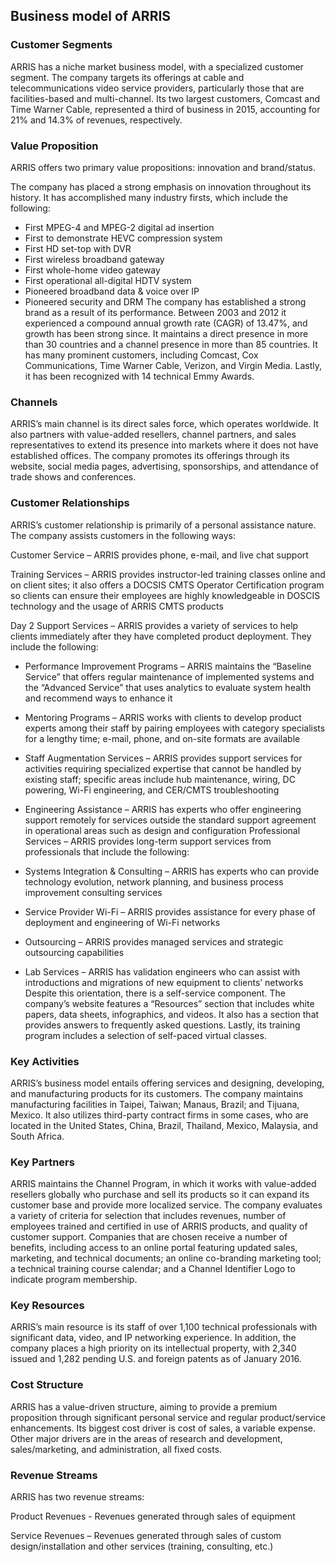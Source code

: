 Business model of ARRIS
-----------------------

 ### Customer Segments

 ARRIS has a niche market business model, with a specialized customer segment. The company targets its offerings at cable and telecommunications video service providers, particularly those that are facilities-based and multi-channel. Its two largest customers, Comcast and Time Warner Cable, represented a third of business in 2015, accounting for 21% and 14.3% of revenues, respectively.

 ### Value Proposition

 ARRIS offers two primary value propositions: innovation and brand/status.

 The company has placed a strong emphasis on innovation throughout its history. It has accomplished many industry firsts, which include the following:

  * First MPEG-4 and MPEG-2 digital ad insertion
 * First to demonstrate HEVC compression system
 * First HD set-top with DVR
 * First wireless broadband gateway
 * First whole-home video gateway
 * First operational all-digital HDTV system
 * Pioneered broadband data & voice over IP
 * Pioneered security and DRM
  The company has established a strong brand as a result of its performance. Between 2003 and 2012 it experienced a compound annual growth rate (CAGR) of 13.47%, and growth has been strong since. It maintains a direct presence in more than 30 countries and a channel presence in more than 85 countries. It has many prominent customers, including Comcast, Cox Communications, Time Warner Cable, Verizon, and Virgin Media. Lastly, it has been recognized with 14 technical Emmy Awards.

 ### Channels

 ARRIS’s main channel is its direct sales force, which operates worldwide. It also partners with value-added resellers, channel partners, and sales representatives to extend its presence into markets where it does not have established offices. The company promotes its offerings through its website, social media pages, advertising, sponsorships, and attendance of trade shows and conferences.

 ### Customer Relationships

 ARRIS’s customer relationship is primarily of a personal assistance nature. The company assists customers in the following ways:

 Customer Service – ARRIS provides phone, e-mail, and live chat support

 Training Services – ARRIS provides instructor-led training classes online and on client sites; it also offers a DOCSIS CMTS Operator Certification program so clients can ensure their employees are highly knowledgeable in DOSCIS technology and the usage of ARRIS CMTS products

 Day 2 Support Services – ARRIS provides a variety of services to help clients immediately after they have completed product deployment. They include the following:

  * Performance Improvement Programs – ARRIS maintains the “Baseline Service” that offers regular maintenance of implemented systems and the “Advanced Service” that uses analytics to evaluate system health and recommend ways to enhance it
 * Mentoring Programs – ARRIS works with clients to develop product experts among their staff by pairing employees with category specialists for a lengthy time; e-mail, phone, and on-site formats are available
 * Staff Augmentation Services – ARRIS provides support services for activities requiring specialized expertise that cannot be handled by existing staff; specific areas include hub maintenance, wiring, DC powering, Wi-Fi engineering, and CER/CMTS troubleshooting
 * Engineering Assistance – ARRIS has experts who offer engineering support remotely for services outside the standard support agreement in operational areas such as design and configuration
  Professional Services – ARRIS provides long-term support services from professionals that include the following:

  * Systems Integration & Consulting – ARRIS has experts who can provide technology evolution, network planning, and business process improvement consulting services
 * Service Provider Wi-Fi – ARRIS provides assistance for every phase of deployment and engineering of Wi-Fi networks
 * Outsourcing – ARRIS provides managed services and strategic outsourcing capabilities
 * Lab Services – ARRIS has validation engineers who can assist with introductions and migrations of new equipment to clients’ networks
  Despite this orientation, there is a self-service component. The company’s website features a “Resources” section that includes white papers, data sheets, infographics, and videos. It also has a section that provides answers to frequently asked questions. Lastly, its training program includes a selection of self-paced virtual classes.

 ### Key Activities

 ARRIS’s business model entails offering services and designing, developing, and manufacturing products for its customers. The company maintains manufacturing facilities in Taipei, Taiwan; Manaus, Brazil; and Tijuana, Mexico. It also utilizes third-party contract firms in some cases, who are located in the United States, China, Brazil, Thailand, Mexico, Malaysia, and South Africa.

 ### Key Partners

 ARRIS maintains the Channel Program, in which it works with value-added resellers globally who purchase and sell its products so it can expand its customer base and provide more localized service. The company evaluates a variety of criteria for selection that includes revenues, number of employees trained and certified in use of ARRIS products, and quality of customer support. Companies that are chosen receive a number of benefits, including access to an online portal featuring updated sales, marketing, and technical documents; an online co-branding marketing tool; a technical training course calendar; and a Channel Identifier Logo to indicate program membership.

 ### Key Resources

 ARRIS’s main resource is its staff of over 1,100 technical professionals with significant data, video, and IP networking experience. In addition, the company places a high priority on its intellectual property, with 2,340 issued and 1,282 pending U.S. and foreign patents as of January 2016.

 ### Cost Structure

 ARRIS has a value-driven structure, aiming to provide a premium proposition through significant personal service and regular product/service enhancements. Its biggest cost driver is cost of sales, a variable expense. Other major drivers are in the areas of research and development, sales/marketing, and administration, all fixed costs.

 ### Revenue Streams

 ARRIS has two revenue streams:

 Product Revenues - Revenues generated through sales of equipment

 Service Revenues – Revenues generated through sales of custom design/installation and other services (training, consulting, etc.)